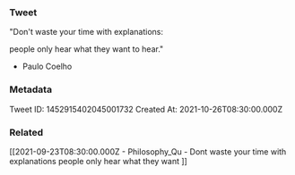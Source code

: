 ### Tweet
"Don't waste your time with explanations: 

people only hear what they want to hear."

- Paulo Coelho

### Metadata
Tweet ID: 1452915402045001732
Created At: 2021-10-26T08:30:00.000Z

### Related
[[2021-09-23T08:30:00.000Z - Philosophy_Qu - Dont waste your time with explanations people only hear what they want ]]

